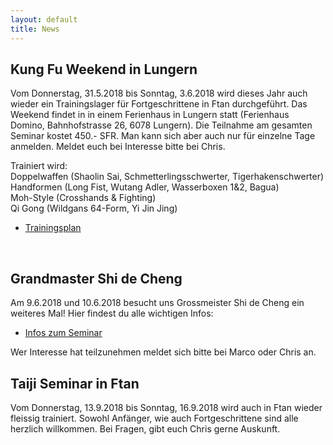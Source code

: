 ```yaml
---
layout: default
title: News
---
```



## Kung Fu Weekend in Lungern

Vom Donnerstag, 31.5.2018 bis Sonntag, 3.6.2018 wird dieses Jahr auch wieder ein Trainingslager für Fortgeschrittene in Ftan durchgeführt. Das Weekend findet in in einem Ferienhaus in Lungern statt (Ferienhaus Domino, Bahnhofstrasse 26, 6078 Lungern). Die Teilnahme am gesamten Seminar kostet 450.- SFR. Man kann sich aber auch nur für einzelne Tage anmelden. Meldet euch bei Interesse bitte bei Chris. 

Trainiert wird:<br>
Doppelwaffen (Shaolin Sai, Schmetterlingsschwerter, Tigerhakenschwerter)<br>
Handformen (Long Fist, Wutang Adler, Wasserboxen 1&2, Bagua)<br>
Moh-Style (Crosshands & Fighting)<br>
Qi Gong (Wildgans 64-Form, Yi Jin Jing)<br>

<ul class="small-block-grid-1 medium-block-grid-2 large-block-grid-3">
<li><a target="_blank" href="http://www.wu-shu.ch/images/lungern_plan.pdf" class="button-contact-info">Trainingsplan</a></li>
</ul>
<br>

## Grandmaster Shi de Cheng

Am 9.6.2018 und 10.6.2018 besucht uns Grossmeister Shi de Cheng ein weiteres Mal! Hier findest du alle wichtigen Infos:
<ul class="small-block-grid-1 medium-block-grid-2 large-block-grid-3">
<li><a target="_blank" href="http://www.wu-shu.ch/images/Info_shidecheng.pdf" class="button-contact-info">Infos zum Seminar</a></li>
</ul>
Wer Interesse hat teilzunehmen meldet sich bitte bei Marco oder Chris an.
<br>


## Taiji Seminar in Ftan
Vom Donnerstag, 13.9.2018 bis Sonntag, 16.9.2018 wird auch in Ftan wieder fleissig trainiert. Sowohl Anfänger, wie auch Fortgeschrittene sind alle herzlich willkommen. Bei Fragen, gibt euch Chris gerne Auskunft. 